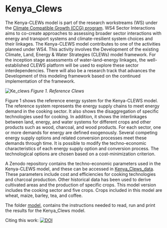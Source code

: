 # Kenya_Clews

The Kenya-CLEWs model is part of the research workstreams (WS) under the [Climate Compatible Growth (CCG) program](https://climatecompatiblegrowth.com). WS4 Sector Interactions aims to co-create approaches to assessing broader sector interactions with energy and transport systems and climate-resilient system choices and their linkages.
The Kenya-CLEWS model contributes to one of the activities planned under WS4. This activity involves the Development of the existing Climate,  Land,  Energy  &  Water  Strategies  (CLEWs)  model framework. For the inception stage assessments of water-land-energy linkages,  the well-established CLEWS platform will be used to explore these sector interdependencies. There will also be a research track that advances the Development of this modeling framework based on the continued implementation of the framework.

![Ke_clews](https://user-images.githubusercontent.com/55062734/200544116-b370b975-7c17-4c0e-8be1-c5174a9411d7.png)
*Figure 1. Reference Clews*

Figure 1 shows the reference energy system for the Kenya-CLEWS model. The reference system represents the energy supply chains to meet energy demand in the cooking sector. It also shows the disaggregation of specific technologies used for cooking. In addition, it shows the interlinkages between land, energy, and water systems for different crops and other products such as wood, charcoal, and wood products.
For each sector,  one or more demands for energy are defined exogenously. Several competing energy supply options and related conversion processes meet these demands through time. It is possible to modify the techno-economic characteristics of each energy supply option and conversion process. The technological options are chosen based on a cost-minimization criterion.  

A Zenodo repository contains the techno-economic parameters used in the Kenya-CLEWS model, and these can be accessed in [Kenya_Clews_data](https://zenodo.org/record/7303625#.Y2oqkHbMKHs). These parameters include cost and efficiencies for cooking technologies and charcoal production. Other historical data has been used to derive cultivated areas and the production of specific crops. This model version includes the cooking sector and five crops. Crops included in this model are wheat, maize, barley, tea, and coffee. 

The folder  [model](https://github.com/robertodawid/Kenya_Clews/tree/main/model), contains the instructions needed to read, run and print the results for the Kenya_Clews model.

Citing this work: [![DOI](https://zenodo.org/badge/563298771.svg)](https://zenodo.org/badge/latestdoi/563298771)
